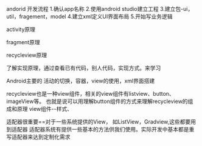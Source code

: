 andorid 开发流程
1.确认app名称
2.使用android studio建立工程
3.建立包-ui，util，fragement，model
4.建立xml定义UI界面布局
5.开始写业务逻辑

activity原理

fragment原理

recycleview原理

了解实现原理，通过查看已有代码，别人代码，实现方式。来学习


Android主要的
活动的切换，容器，view的使用，xml界面搭建

recycleview也是一种view组件，相关的view组件有listview、button、imageView等。
也就是说可以用理解button组件的方式来理解recycleview的组成和原理
view组件--样式、

适配器很重要==对于一些系统提供的View， 如ListView，Gradview,这些都要用到适配器
适配器系统有提供一些基本的方法供我们使用。实际开发中基本都是重写适配器来达到定制化需求